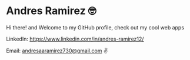 # Andres Ramirez 🤓

Hi there! and Welcome to my GitHub profile, check out my cool web apps

LinkedIn: https://www.linkedin.com/in/andres-ramirez12/

Email: andresaaramirez730@gmail.com
✌ 
